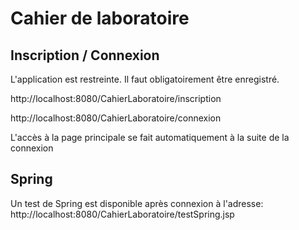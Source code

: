# Cahier de laboratoire


## Inscription / Connexion
L'application est restreinte. Il faut obligatoirement être enregistré. 

http://localhost:8080/CahierLaboratoire/inscription

http://localhost:8080/CahierLaboratoire/connexion

L'accès à la page principale se fait automatiquement à la suite de la connexion

## Spring
Un test de Spring est disponible après connexion à l'adresse: 
http://localhost:8080/CahierLaboratoire/testSpring.jsp

